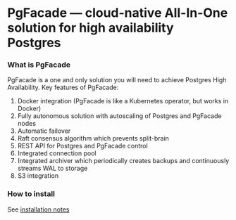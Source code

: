 # PgFacade — cloud-native All-In-One solution for high availability Postgres

### What is PgFacade

PgFacade is a one and only solution you will need to achieve Postgres High Availability. Key features of PgFacade:
1. Docker integration (PgFacade is like a Kubernetes operator, but works in Docker)
2. Fully autonomous solution with autoscaling of Postgres and PgFacade nodes
3. Automatic failover
4. Raft consensus algorithm which prevents split-brain
5. REST API for Postgres and PgFacade control
6. Integrated connection pool
7. Integrated archiver which periodically creates backups and continuously streams WAL to storage
8. S3 integration

### How to install 
See [installation notes](.docs/installation-notes.md)